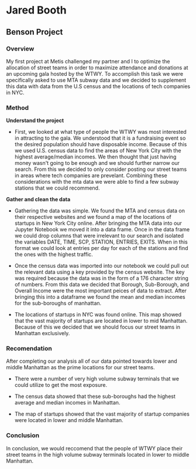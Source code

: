 # Jared Booth

## Benson Project

### Overview

My first project at Metis challenged my partner and I to optimize the allocation of street teams in order to maximize attendance and donations at an upcoming gala hosted by the WTWY.  To accomplish this task we were specifically asked to use MTA subway data and we decided to supplement this data with data from the U.S census and the locations of tech companies in NYC.

### Method

**Understand the project**
- First, we looked at what type of people the WTWY was most interested in attracting to the gala.  We understood that it is a fundraising event so the desired population should have disposable income.  Because of this we used U.S. census data to find the areas of New York City with the highest average/median incomes.  We then thought that just having money wasn't going to be enough and we should further narrow our search.  From this we decided to only consider posting our street teams in areas where tech companies are prevelant. Combining these considerations with the mta data we were able to find a few subway stations that we could recommend.

**Gather and clean the data**
- Gathering the data was simple.  We found the MTA and census data on their respective websites and we found a map of the locations of startups in New York City online. After bringing the MTA data into our Jupyter Notebook we moved it into a data frame.  Once in the data frame we could drop columns that were irrelevant to our search and isolated the variables DATE, TIME, SCP, STATION, ENTRIES, EXITS.  When in this format we could look at entries per day for each of the stations and find the ones with the highest traffic.

- Once the census data was imported into our notebook we could pull out the relevant data using a key provided by the census website.  The key was required because the data was in the form of a 176 character string of numbers.  From this data we decided that Borough, Sub-Borough, and Overall Income were the most important peices of data to extract.  After bringing this into a dataframe we found the mean and median incomes for the sub-boroughs of manhattan.  

- The locations of startups in NYC was found online.  This map showed that the vast majority of startups are located in lower to mid Manhattan.  Because of this we decided that we should focus our street teams in Manhattan exclusively.

### Recomendation

After completing our analysis all of our data pointed towards lower and middle Manhattan as the prime locations for our street teams.  

- There were a number of very high volume subway terminals that we could utilize to get the most exposure.

- The census data showed that these sub-boroughs had the highest average and median incomes in Manhattan.

- The map of startups showed that the vast majority of startup companies were located in lower and middle Manhattan.

### Conclusion

In conclusion, we would reccomend that the people of WTWY place their street teams in the high volume subway terminals located in lower to middle Manhattan.


